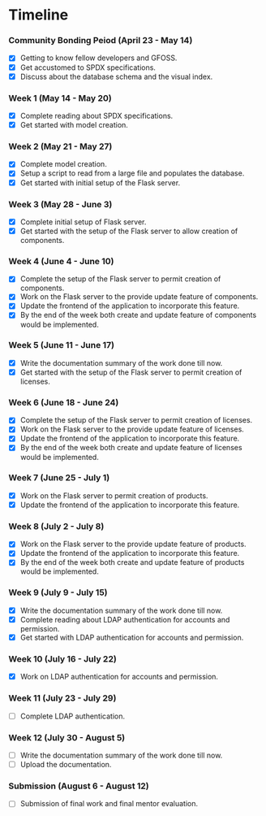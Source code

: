 # Timeline

### Community Bonding Peiod (April 23 - May 14)
- [x] Getting to know fellow developers and GFOSS.
- [x] Get accustomed to SPDX specifications.
- [x] Discuss about the database schema and the visual index.

### Week 1 (May 14 - May 20)
- [x] Complete reading about SPDX specifications.
- [x] Get started with model creation.

### Week 2 (May 21 - May 27)
- [x] Complete model creation.
- [x] Setup a script to read from a large file and populates the database.
- [x] Get started with initial setup of the Flask server.

### Week 3 (May 28 - June 3)
- [x] Complete initial setup of Flask server.
- [x] Get started with the setup of the Flask server to allow creation of components.

### Week 4 (June 4 - June 10)
- [x] Complete the setup of the Flask server to permit creation of components.
- [x] Work on the Flask server to the provide update feature of components.
- [x] Update the frontend of the application to incorporate this feature.
- [x] By the end of the week both create and update feature of components would be implemented.

### Week 5 (June 11 - June 17)
- [x] Write the documentation summary of the work done till now.
- [x] Get started with the setup of the Flask server to permit creation of licenses.

### Week 6 (June 18 - June 24)
- [x] Complete the setup of the Flask server to permit creation of licenses.
- [x] Work on the Flask server to the provide update feature of licenses.
- [x] Update the frontend of the application to incorporate this feature.
- [x] By the end of the week both create and update feature of licenses would be implemented.

### Week 7 (June 25 - July 1)
- [x] Work on the Flask server to permit creation of products.
- [x] Update the frontend of the application to incorporate this feature.

### Week 8 (July 2 - July 8)
- [x] Work on the Flask server to the provide update feature of products.
- [x] Update the frontend of the application to incorporate this feature.
- [x] By the end of the week both create and update feature of products would be implemented.

### Week 9 (July 9 - July 15)
- [x] Write the documentation summary of the work done till now.
- [x] Complete reading about LDAP authentication for accounts and permission.
- [x] Get started with LDAP authentication for accounts and permission.

### Week 10 (July 16 - July 22)
- [x] Work on LDAP authentication for accounts and permission.

### Week 11 (July 23 - July 29)
- [ ] Complete LDAP authentication.

### Week 12 (July 30 - August 5)
- [ ] Write the documentation summary of the work done till now.
- [ ] Upload the documentation.

### Submission (August 6 - August 12)
- [ ] Submission of final work and final mentor evaluation.
